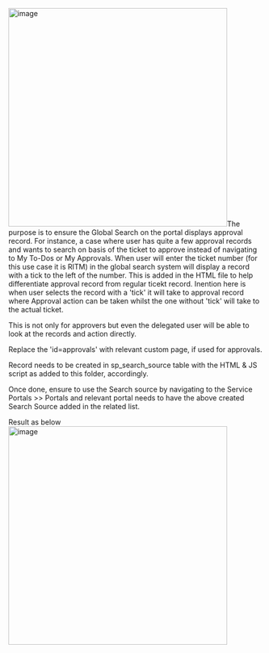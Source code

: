 <img width="433" alt="image" src="https://github.com/Jaspalsinghchot/code-snippets/assets/30924269/51c49703-2a81-4d3f-a321-875a53d2978c">The purpose is to ensure the Global Search on the portal displays approval record. For instance, a case where user has quite a few approval records and wants to search on basis of the ticket to approve instead of navigating to My To-Dos or My Approvals.
When user will enter the ticket number (for this use case it is RITM) in the global search system will display a record with a tick to the left of the number.
This is added in the HTML file to help differentiate approval record from regular ticekt record. Inention here is when user selects the record with a 'tick' it will take to approval record where Approval action can be taken whilst the one without 'tick' will take to the actual ticket.

This is not only for approvers but even the delegated user will be able to look at the records and action directly.

Replace the 'id=approvals' with relevant custom page, if used for approvals.

Record needs to be created in  sp_search_source table with the HTML & JS script as added to this folder, accordingly.

Once done, ensure to use the Search source by navigating to the Service Portals >> Portals and relevant portal needs to have the above created Search Source added in the related list.

Result as below <img width="433" alt="image" src="https://github.com/Jaspalsinghchot/code-snippets/assets/30924269/7885cb4d-dd36-48c7-94ee-5a79ceb1cee9">

